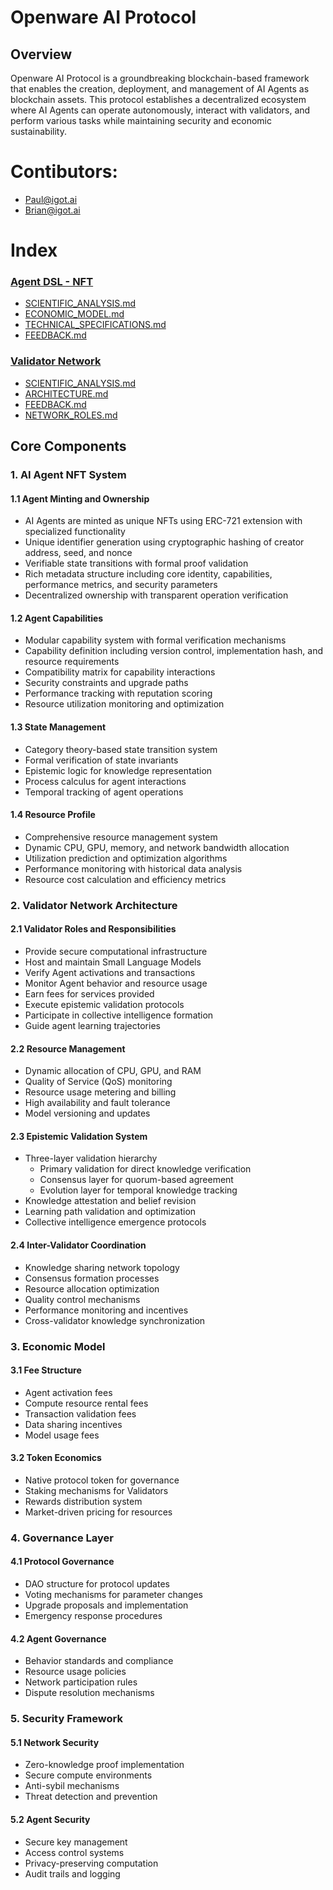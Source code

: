 # Openware AI Protocol

## Overview
Openware AI Protocol is a groundbreaking blockchain-based framework that enables the creation, deployment, and management of AI Agents as blockchain assets. This protocol establishes a decentralized ecosystem where AI Agents can operate autonomously, interact with validators, and perform various tasks while maintaining security and economic sustainability.
# Contibutors:

* Paul@igot.ai
* Brian@igot.ai

# Index

### [Agent DSL - NFT](./docs/agent-nft/)
- [SCIENTIFIC_ANALYSIS.md](./docs/agent-nft/SCIENTIFIC_ANALYSIS.md)
- [ECONOMIC_MODEL.md](./docs/agent-nft/ECONOMIC_MODEL.md)
- [TECHNICAL_SPECIFICATIONS.md](./docs/agent-nft/TECHNICAL_SPECIFICATIONS.md)
- [FEEDBACK.md](./docs/agent-nft/FEEDBACK.md)

### [Validator Network](./docs/validator/)
- [SCIENTIFIC_ANALYSIS.md](./docs/validator/SCIENTIFIC_ANALYSIS.md)
- [ARCHITECTURE.md](./docs/validator/ARCHITECTURE.md)
- [FEEDBACK.md](./docs/validator/FEEDBACK.md)
- [NETWORK_ROLES.md](./docs/validator/NETWORK_ROLES.md)

## Core Components

### 1. AI Agent NFT System

#### 1.1 Agent Minting and Ownership
- AI Agents are minted as unique NFTs using ERC-721 extension with specialized functionality
- Unique identifier generation using cryptographic hashing of creator address, seed, and nonce
- Verifiable state transitions with formal proof validation
- Rich metadata structure including core identity, capabilities, performance metrics, and security parameters
- Decentralized ownership with transparent operation verification

#### 1.2 Agent Capabilities
- Modular capability system with formal verification mechanisms
- Capability definition including version control, implementation hash, and resource requirements
- Compatibility matrix for capability interactions
- Security constraints and upgrade paths
- Performance tracking with reputation scoring
- Resource utilization monitoring and optimization

#### 1.3 State Management
- Category theory-based state transition system
- Formal verification of state invariants
- Epistemic logic for knowledge representation
- Process calculus for agent interactions
- Temporal tracking of agent operations

#### 1.4 Resource Profile
- Comprehensive resource management system
- Dynamic CPU, GPU, memory, and network bandwidth allocation
- Utilization prediction and optimization algorithms
- Performance monitoring with historical data analysis
- Resource cost calculation and efficiency metrics

### 2. Validator Network Architecture

#### 2.1 Validator Roles and Responsibilities
- Provide secure computational infrastructure
- Host and maintain Small Language Models
- Verify Agent activations and transactions
- Monitor Agent behavior and resource usage
- Earn fees for services provided
- Execute epistemic validation protocols
- Participate in collective intelligence formation
- Guide agent learning trajectories

#### 2.2 Resource Management
- Dynamic allocation of CPU, GPU, and RAM
- Quality of Service (QoS) monitoring
- Resource usage metering and billing
- High availability and fault tolerance
- Model versioning and updates

#### 2.3 Epistemic Validation System
- Three-layer validation hierarchy
  - Primary validation for direct knowledge verification
  - Consensus layer for quorum-based agreement
  - Evolution layer for temporal knowledge tracking
- Knowledge attestation and belief revision
- Learning path validation and optimization
- Collective intelligence emergence protocols

#### 2.4 Inter-Validator Coordination
- Knowledge sharing network topology
- Consensus formation processes
- Resource allocation optimization
- Quality control mechanisms
- Performance monitoring and incentives
- Cross-validator knowledge synchronization

### 3. Economic Model

#### 3.1 Fee Structure
- Agent activation fees
- Compute resource rental fees
- Transaction validation fees
- Data sharing incentives
- Model usage fees

#### 3.2 Token Economics
- Native protocol token for governance
- Staking mechanisms for Validators
- Rewards distribution system
- Market-driven pricing for resources


### 4. Governance Layer

#### 4.1 Protocol Governance
- DAO structure for protocol updates
- Voting mechanisms for parameter changes
- Upgrade proposals and implementation
- Emergency response procedures

#### 4.2 Agent Governance
- Behavior standards and compliance
- Resource usage policies
- Network participation rules
- Dispute resolution mechanisms

### 5. Security Framework

#### 5.1 Network Security
- Zero-knowledge proof implementation
- Secure compute environments
- Anti-sybil mechanisms
- Threat detection and prevention

#### 5.2 Agent Security
- Secure key management
- Access control systems
- Privacy-preserving computation
- Audit trails and logging
